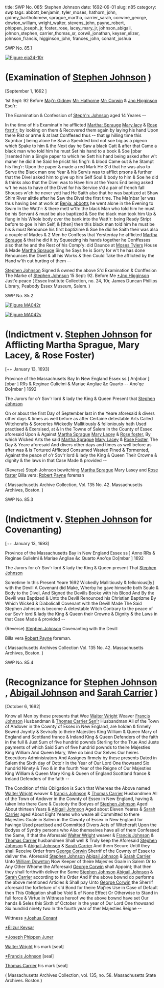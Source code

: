 title: SWP No. 085: Stephen Johnson
date: 1692-09-01
slug: n85
category: swp
tags: abbott_benjamin, tyler_moses, hathorn_john, gidney_bartholomew, sprague_martha, carrier_sarah, corwine_george, dowton_william, wright_walter, stevens_john, payne_robert, phippen_joseph_jr, foster_rose, lacey_mary_jr, johnson_abigail, johnon_stephen, carrier_thomas_sr, corwil_jonathan, keyser_elizer, johnson_francis, higginson_john, frances_john, conant_joshua




<div markdown class="doc" id="n85.1">

<div class="doc_id">SWP No. 85.1</div>



<span markdown class="figure">[![Figure eia24-10r](archives/essex/eia/gifs/eia24-10r.gif)](archives/essex/eia/large/eia24-10r.jpg)</span>


# (Examination of [Stephen Johnson](/tag/stevens_john.html) )

[September 1, 1692 ]

 1st Sept: 92  Before [Maj'r: Gidney](/tag/gidney_bartholomew.html) [Mr: Hathorne](/tag/hathorn_john.html) [Mr: Corwin](/tag/corwil_jonathan.html) & [Jno Higginson](/tag/higginson_john.html) Esq'r:

The Examination & Confession of [Steph'n: Johnson](/tag/johnon_stephen.html) aged 14 Yeares --

In the time of his Examinat'n he afflicted [Martha: Sprauge](/tag/sprague_martha.html) [Mary lacy](/tag/lacey_mary_jr.html) & [Rose fostt'r:](/tag/foster_rose.html) by looking on them & Recovered them again by laying his hand Upon there Rist or arme & at last Conffesed thus -- that @ hilling time this Su[mbar ] being alone he Saw a Speckled bird not soe big as a pigeon which Spake to him & the Next day he Saw a black Catt & after that Came a black man who told him he must Set his hand to a book & Soe [pbar ]rsented him a Single paper to which he Sett his hand being asked after w't maner he did it he Said he prickt his fing'r: & blood Came out & he Stampt his fing'r: Upon the paper & made a red Mark He S'd that he was also to Serve the Black man one Year & his Servis was to afflict prsons & further that the Divel asked him to give up him Self Soul & body to him & Soe he did & thinks also that the Divel was to Have him at the Years End being asked w't he was to have of the Divel for his Service s'd a pair of french fall Shouses w'ch he never yett had He Saith also that he was baptized at Shaw Shim River alittle after he Saw the Divel the first time. The Ma[nbar ]er was thus having ben at work at [Benja: abbotts](/tag/abbott_benjamin.html) he went alone in the Evening to Swim In the Watt'r: & there mett w'th: the black Man who told him he must be his Servant & must be also baptized & Soe the black man took him Up & flung in his Whole body over the bank into the Watt'r: being Ready Stript before to goe in him Self, & [then] then this black man told him he must be his & must Renounce his first baptizime & Soe he did he Saith their was also a couple of Mades & 2 Men he Conffess that Yersterday he afflicted [Martha Sprauge](/tag/sprague_martha.html) & that he did it by Squeezing his hands together he Conffesses also that he and the Rest of his Comp'y:  did Daunce at [Moses Tylers](/tag/tyler_moses.html) House & Made [Martha Sprauge](/tag/sprague_martha.html) Sing he Says he is Sorry for w't he has done Renounces the Divel & all his Works & then Could Take the afflicted by the Hand w'th out hurting of them --

[Stephen Johnson](/tag/johnon_stephen.html) Signed & owned the above S'd Examination & Conffesion
The Marke of [Stephen Johnson](/tag/johnon_stephen.html) 15 Sept: 92.  Before Me [*Jno Higginson](/tag/higginson_john.html) Just'e peace ( Essex Institute Collection, no. 24, 10r, James Duncan Phillips Library, Peabody Essex Museum, Salem. )

</div>



<div markdown class="doc" id="n85.2">

<div class="doc_id">SWP No. 85.2</div>



<span markdown class="figure">[![Figure MA042r](archives/MA135/small/MA042r.jpg)](archives/MA135/large/MA042r.jpg)</span>



<span markdown class="figure">[![Figure MA042v](archives/MA135/small/MA042v.jpg)](archives/MA135/large/MA042v.jpg)</span>


# (Indictment v. [Stephen Johnson](/tag/johnon_stephen.html) for Afflicting Martha Sprague, Mary Lacey, & Rose Foster)

[++ January 13, 1693]

Province of the Massachusets Bay In New England Essex ss ] An[nbar ][obar ] RRs & Reginae Gulielmi & Mariae Angliae &c Quarto -- Ano'qe Do[mbar ] 1692 

The Jurors for o'r Sov'r lord & lady the King & Queen Present that [Stephen Johnson](/tag/johnon_stephen.html)

On or about the first Day of September last in the Yeare aforesaid & divers other days & times as well before as after Certaine detestable Arts Called Witchcrafts & Sorceries Wickedly Mallitiously & felloniously hath Used practised & Exersised, at & In the Towne of Salem In the County of Essex aforesaid Upon & Against [Martha Sprague](/tag/sprague_martha.html) [Mary Lacey](/tag/lacey_mary_jr.html) & [Rose foster,](/tag/foster_rose.html) By which Wicked Arts the said [Martha Sprague](/tag/sprague_martha.html) [Mary Lacey](/tag/lacey_mary_jr.html) & [Rose Foster,](/tag/foster_rose.html) The Day & Yeare aforesaid And divers other days and times as well before as after was & is Tortured Afflicted Consumed Wasted Pined & Tormented, Against the peace of o'r Sov'r lord & lady the King & Queen Their Crowne & dignity & the laws in that Case Made & provided --

(Reverse) Steph Johnson bewitching [Martha Sprague](/tag/sprague_martha.html) Mary Lasey and [Rose foster](/tag/foster_rose.html) Billa vera: [Robert Payne](/tag/payne_robert.html) foreman

( Massachusetts Archive Collection, Vol. 135 No. 42. Massachusetts Archives, Boston. )


</div>



<div markdown class="doc" id="n85.3">

<div class="doc_id">SWP No. 85.3</div>


# (Indictment v. [Stephen Johnson](/tag/johnon_stephen.html) for Covenanting)

[++ January 13, 1693]

Province of the Massachusetts Bay in New England Essex ss ] Anno RRs & Reginae Gulielmi & Mariae Angliae &c Quarto Ano'qe Do[mbar ] 1692 

The Jurors for o'r Sov'r lord & lady the King & Queen present That [Stephen Johnson](/tag/johnon_stephen.html)

Sometime In this Present Yeare 1692 Wickedly Mallitiously & fellonious[ly] with the Devill A Covenant did Make, Wherby he gave himselfe both Soule & Body to the Divel, And Signed the Devills Booke with his Blood And By the Devill was Baptized & Unto the Devill Renounced his Christian Baptizme By Which Wicked & Diabolicall Covenant with the Devill Made The Said Stephen Johnson is become A detestable Witch Contrary to the peace of our Sov'r lord & lady the King & Queen their Crowne & Dignity & the Laws in that Case Made & provided --

(Reverse) [Stephen Johnson](/tag/johnon_stephen.html) Covenanting with the Devill

Billa vera [Robert Payne](/tag/payne_robert.html) foreman.

( Massachusetts Archives Collection Vol. 135 No. 42. Massachusetts Archives, Boston. )


</div>



<div markdown class="doc" id="n85.4">

<div class="doc_id">SWP No. 85.4</div>


# (Recognizance for [Stephen Johnson](/tag/johnon_stephen.html) , [Abigail Johnson](/tag/johnson_abigail.html) and [Sarah Carrier](/tag/carrier_sarah.html) )

[October 6, 1692]

Know all Men by these presents that Wee [Walter Wright](/tag/wright_walter.html) Weaver [Francis Johnson](/tag/johnson_francis.html) Husbandman & [Thomas Carrier Sen'r](/tag/carrier_thomas_sr.html) Husbandman All of the Town of Andover in the Cownty of Essex in New England, are holden & firmely Bownd Joyntly & Sevirally to theire Majesties King William & Queen Mary of England and Scottland france & Ireland King & Queen Defenders of the faith in the full & Just Sum of five hundrid pownds Sterling for the True And Juste payments of which Said Sum of five hundrid pownds to theire Majesties King William And Queen Mary, Wee do bind Our Selves Our heires Executtors Administrators And Assignes firmely by these presents Dated in  Salem the Sixth day of Octo'r In the Year of Our Lord One thowsand Six hundrid Ninety & Two  & in the fourth Year of the Reigne of Our Majesties King William & Queen Mary King & Queen of England Scottland france & Ireland Defenders of the faith --

The Condition of this Obligation is Such that Whereas the Above named [Walter Wright](/tag/wright_walter.html) weaver & [francis Johnson](/tag/johnson_francis.html) & [Thomas Carrier](/tag/carrier_thomas_sr.html) Husbandmen All of the Town of Andover in the Cownty of Essex in New England, having & taken Into there Care & Custody the Bodyes of [Stephen Johnson](/tag/johnon_stephen.html) Aged About thirteen Years & [Abigail Johnson](/tag/johnson_abigail.html) Aged about Eleven Yeares & [Sarah Carrier](/tag/carrier_sarah.html) aged About Eight Yeares who weare all Committed to there Majesties Goale in Salem in the Cownty of Essex in New England for havinge Used practised and Committed Divers Acts of Witchcraft Upon the Bodyes of Syndry persons who Also themselves have all of them Confessed the Same, If that the Aforesaid [Walter Wright](/tag/wright_walter.html) weaver & [Francis Johnson](/tag/frances_john.html) & [Thomas Carrier](/tag/carrier_thomas_sr.html) husbandmen Shall well & Truly keep the Aforesaid [Stephen Johnson](/tag/johnon_stephen.html) & [Abigail Johnson](/tag/johnson_abigail.html) & [Sarah Carrier](/tag/carrier_sarah.html) And them Secure Untill they shall Receive Order from [George Corwin](/tag/corwine_george.html) Sherrif of the Cownty of Essex to deliver the. Aforesaid [Stephen Johnson](/tag/johnon_stephen.html) [Abigail Johnson](/tag/johnson_abigail.html) & [Sarah Carrier](/tag/carrier_sarah.html) Unto [William Downton](/tag/dowton_william.html) Now Keeper of theire Majes'es Goale in Salem Or to Any Other Whome the Afforesaid [George Corwin](/tag/corwine_george.html) shall Appoint; that then they shall forthwith deliver the Same [Stephen Johnson](/tag/johnon_stephen.html) [Abigail Johnson](/tag/johnson_abigail.html) & [Sarah Carrier](/tag/carrier_sarah.html) according to his Order And if the above bownd do performe the above mentioned Articles & Shall pay Unto [George Corwin](/tag/corwine_george.html) the Sherrif aforesaid the forfieture of s'd Bond for theire Maj'ies Use in Case of Default then This Obligation shall be Void & of None Effect Or Otherwise to Stand in full force & Virtue in Wittness hereof we the above bownd have set Our hands & Seles this Sixth of October in the year of Our Lord One thowsand Six hundrid ninety two In the fourth year of ther Majesties Reigne --

Wittness [*Joshua Conant](/tag/conant_joshua.html) 

[*Elizur Keysar](/tag/keyser_elizer.html)

[*Joseph Phippen Juner](/tag/phippen_joseph_jr.html)

[Walter Wright](/tag/wright_walter.html) his mark  [seal]

[*Francis Johnson](/tag/johnson_francis.html) [seal]

[Thomas Carrier](/tag/carrier_thomas_sr.html) his mark [seal]



( Massachusetts Archives Collection, vol. 135, no. 58. Massachusetts State Archives. Boston.)


</div>


